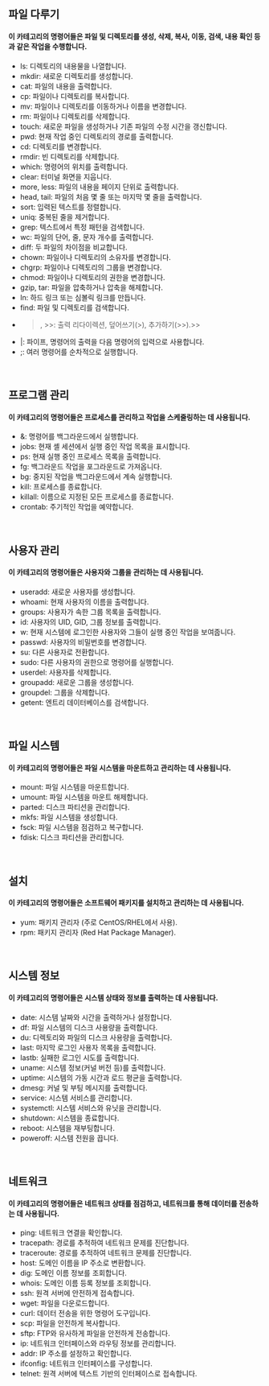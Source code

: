 ## 파일 다루기
#### 이 카테고리의 명령어들은 파일 및 디렉토리를 생성, 삭제, 복사, 이동, 검색, 내용 확인 등과 같은 작업을 수행합니다.

- ls: 디렉토리의 내용물을 나열합니다.
- mkdir: 새로운 디렉토리를 생성합니다.
- cat: 파일의 내용을 출력합니다.
- cp: 파일이나 디렉토리를 복사합니다.
- mv: 파일이나 디렉토리를 이동하거나 이름을 변경합니다.
- rm: 파일이나 디렉토리를 삭제합니다.
- touch: 새로운 파일을 생성하거나 기존 파일의 수정 시간을 갱신합니다.
- pwd: 현재 작업 중인 디렉토리의 경로를 출력합니다.
- cd: 디렉토리를 변경합니다.
- rmdir: 빈 디렉토리를 삭제합니다.
- which: 명령어의 위치를 출력합니다.
- clear: 터미널 화면을 지웁니다.
- more, less: 파일의 내용을 페이지 단위로 출력합니다.
- head, tail: 파일의 처음 몇 줄 또는 마지막 몇 줄을 출력합니다.
- sort: 입력된 텍스트를 정렬합니다.
- uniq: 중복된 줄을 제거합니다.
- grep: 텍스트에서 특정 패턴을 검색합니다.
- wc: 파일의 단어, 줄, 문자 개수를 출력합니다.
- diff: 두 파일의 차이점을 비교합니다.
- chown: 파일이나 디렉토리의 소유자를 변경합니다.
- chgrp: 파일이나 디렉토리의 그룹을 변경합니다.
- chmod: 파일이나 디렉토리의 권한을 변경합니다.
- gzip, tar: 파일을 압축하거나 압축을 해제합니다.
- ln: 하드 링크 또는 심볼릭 링크를 만듭니다.
- find: 파일 및 디렉토리를 검색합니다.
- >, >>: 출력 리다이렉션, 덮어쓰기(>), 추가하기(>>).>>
- |: 파이프, 명령어의 출력을 다음 명령어의 입력으로 사용합니다.
- ;: 여러 명령어를 순차적으로 실행합니다.  
<br>

## 프로그램 관리
#### 이 카테고리의 명령어들은 프로세스를 관리하고 작업을 스케줄링하는 데 사용됩니다.
- &: 명령어를 백그라운드에서 실행합니다.
- jobs: 현재 셸 세션에서 실행 중인 작업 목록을 표시합니다.
- ps: 현재 실행 중인 프로세스 목록을 출력합니다.
- fg: 백그라운드 작업을 포그라운드로 가져옵니다.
- bg: 중지된 작업을 백그라운드에서 계속 실행합니다.
- kill: 프로세스를 종료합니다.
- killall: 이름으로 지정된 모든 프로세스를 종료합니다.
- crontab: 주기적인 작업을 예약합니다.
<br>

## 사용자 관리
#### 이 카테고리의 명령어들은 사용자와 그룹을 관리하는 데 사용됩니다.
- useradd: 새로운 사용자를 생성합니다.
- whoami: 현재 사용자의 이름을 출력합니다.
- groups: 사용자가 속한 그룹 목록을 출력합니다.
- id: 사용자의 UID, GID, 그룹 정보를 출력합니다.
- w: 현재 시스템에 로그인한 사용자와 그들이 실행 중인 작업을 보여줍니다.
- passwd: 사용자의 비밀번호를 변경합니다.
- su: 다른 사용자로 전환합니다.
- sudo: 다른 사용자의 권한으로 명령어를 실행합니다.
- userdel: 사용자를 삭제합니다.
- groupadd: 새로운 그룹을 생성합니다.
- groupdel: 그룹을 삭제합니다.
- getent: 엔트리 데이터베이스를 검색합니다.
<br>
  
## 파일 시스템
#### 이 카테고리의 명령어들은 파일 시스템을 마운트하고 관리하는 데 사용됩니다.
- mount: 파일 시스템을 마운트합니다.
- umount: 파일 시스템을 마운트 해제합니다.
- parted: 디스크 파티션을 관리합니다.
- mkfs: 파일 시스템을 생성합니다.
- fsck: 파일 시스템을 점검하고 복구합니다.
- fdisk: 디스크 파티션을 관리합니다.
<br>
  
## 설치
#### 이 카테고리의 명령어들은 소프트웨어 패키지를 설치하고 관리하는 데 사용됩니다.
- yum: 패키지 관리자 (주로 CentOS/RHEL에서 사용).
- rpm: 패키지 관리자 (Red Hat Package Manager).
<br>
  
## 시스템 정보
#### 이 카테고리의 명령어들은 시스템 상태와 정보를 출력하는 데 사용됩니다.
- date: 시스템 날짜와 시간을 출력하거나 설정합니다.
- df: 파일 시스템의 디스크 사용량을 출력합니다.
- du: 디렉토리와 파일의 디스크 사용량을 출력합니다.
- last: 마지막 로그인 사용자 목록을 출력합니다.
- lastb: 실패한 로그인 시도를 출력합니다.
- uname: 시스템 정보(커널 버전 등)를 출력합니다.
- uptime: 시스템의 가동 시간과 로드 평균을 출력합니다.
- dmesg: 커널 및 부팅 메시지를 출력합니다.
- service: 시스템 서비스를 관리합니다.
- systemctl: 시스템 서비스와 유닛을 관리합니다.
- shutdown: 시스템을 종료합니다.
- reboot: 시스템을 재부팅합니다.
- poweroff: 시스템 전원을 끕니다.
<br>
  
## 네트워크
#### 이 카테고리의 명령어들은 네트워크 상태를 점검하고, 네트워크를 통해 데이터를 전송하는 데 사용됩니다.
- ping: 네트워크 연결을 확인합니다.
- tracepath: 경로를 추적하여 네트워크 문제를 진단합니다.
- traceroute: 경로를 추적하여 네트워크 문제를 진단합니다.
- host: 도메인 이름을 IP 주소로 변환합니다.
- dig: 도메인 이름 정보를 조회합니다.
- whois: 도메인 이름 등록 정보를 조회합니다.
- ssh: 원격 서버에 안전하게 접속합니다.
- wget: 파일을 다운로드합니다.
- curl: 데이터 전송을 위한 명령어 도구입니다.
- scp: 파일을 안전하게 복사합니다.
- sftp: FTP와 유사하게 파일을 안전하게 전송합니다.
- ip: 네트워크 인터페이스와 라우팅 정보를 관리합니다.
- addr: IP 주소를 설정하고 확인합니다.
- ifconfig: 네트워크 인터페이스를 구성합니다.
- telnet: 원격 서버에 텍스트 기반의 인터페이스로 접속합니다.








